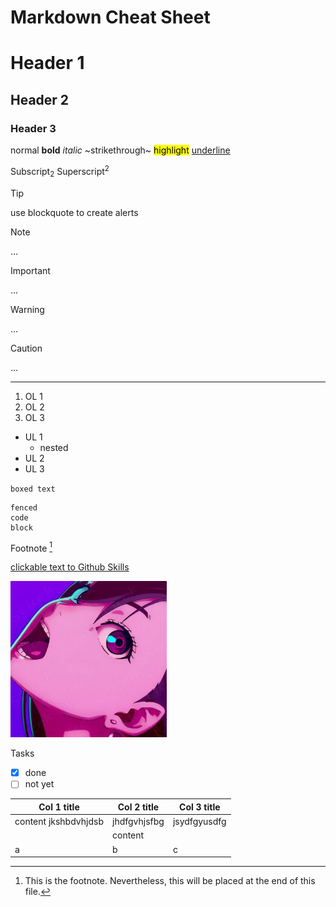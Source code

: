 # Markdown Cheat Sheet

<!-- comment -->
# Header 1 
## Header 2
### Header 3

normal **bold** *italic* ~strikethrough~ <mark>highlight</mark> <ins>underline</ins>

Subscript<sub>2</sub> Superscript<sup>2</sup>

> [!Tip]
> use blockquote to create alerts

> [!NOTE]
> ...

> [!IMPORTANT]
> ...

> [!WARNING]
> ...

> [!CAUTION]
> ...

<!-- horizontal line -->
--- 

1. OL 1
2. OL 2
3. OL 3

<!-- bullets can either be made using any of the ff: -, *, + -->
- UL 1
  - nested
- UL 2
- UL 3

`boxed text`

```
fenced
code
block
```

Footnote [^1]
[^1]: This is the footnote. Nevertheless, this will be placed at the end of this file.

[clickable text to Github Skills](https://skills.github.com/)

<img src="momo.jpg" width="250"/>
<!-- make sure image file is inside the repository -->

Tasks
- [x] done
- [ ] not yet

Col 1 title | Col 2 title | Col 3 title
|-|-|-|
content jkshbdvhjdsb | jhdfgvhjsfbg | jsydfgyusdfg
||content
a|b|c

